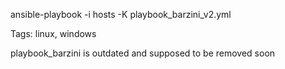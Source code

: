 ansible-playbook -i hosts -K playbook_barzini_v2.yml

Tags: linux, windows

playbook_barzini is outdated and supposed to be removed soon
